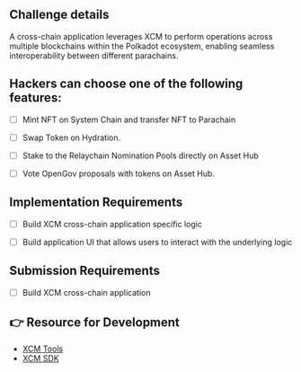 
## Challenge details

A cross-chain application leverages XCM to perform operations across multiple blockchains within the Polkadot ecosystem, enabling seamless interoperability between different parachains.


## Hackers can choose one of the following features: 

- [ ] Mint NFT on System Chain and transfer NFT to Parachain
- [ ] Swap Token on Hydration. 
- [ ] Stake to the Relaychain Nomination Pools directly on Asset Hub
- [ ] Vote OpenGov proposals with tokens on Asset Hub. 


## Implementation Requirements

- [ ] Build XCM cross-chain application specific logic
- [ ] Build application UI that allows users to interact with the underlying logic



## Submission Requirements 
- [ ] Build XCM cross-chain application 

## 👉 Resource for Development

- [XCM Tools](https://github.com/paraspell)
- [XCM SDK](https://github.com/moonbeam-foundation/xcm-sdk)




